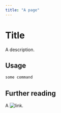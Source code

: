 ```yaml
---
title: "A page"
---
```


# Title

A description.

## Usage

``` bash
some command
```

## Further reading

A ![link](https://example.com).
